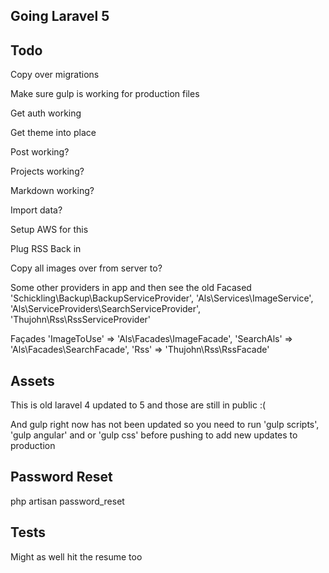 ## Going Laravel 5



## Todo

Copy over migrations

Make sure gulp is working for production files

Get auth working

Get theme into place

Post working?

Projects working?

Markdown working?

Import data?

Setup AWS for this

Plug RSS Back in

Copy all images over from server to?


Some other providers in app and then see the old Facased
    'Schickling\Backup\BackupServiceProvider',
    'Als\Services\ImageService',
    'Als\ServiceProviders\SearchServiceProvider',
    'Thujohn\Rss\RssServiceProvider'

Façades
    'ImageToUse'      => 'Als\Facades\ImageFacade',
    'SearchAls'       => 'Als\Facades\SearchFacade',
    'Rss' 			  => 'Thujohn\Rss\RssFacade'


## Assets

This is old laravel 4 updated to 5 and those are still in public :(

And gulp right now has not been updated so you need to run 'gulp scripts', 'gulp angular' and or 'gulp css' before pushing to add new updates to production

## Password Reset

php artisan password_reset

## Tests

Might as well hit the resume too